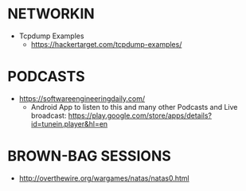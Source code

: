 # NETWORKIN
* Tcpdump Examples
    * https://hackertarget.com/tcpdump-examples/

# PODCASTS
* https://softwareengineeringdaily.com/
    * Android App to listen to this and many other Podcasts and Live broadcast: https://play.google.com/store/apps/details?id=tunein.player&hl=en

# BROWN-BAG SESSIONS
* http://overthewire.org/wargames/natas/natas0.html

